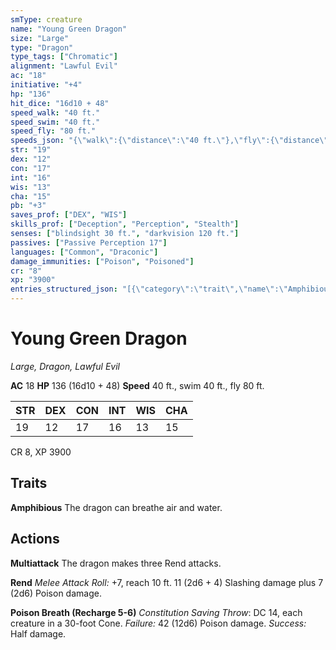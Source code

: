 ```yaml
---
smType: creature
name: "Young Green Dragon"
size: "Large"
type: "Dragon"
type_tags: ["Chromatic"]
alignment: "Lawful Evil"
ac: "18"
initiative: "+4"
hp: "136"
hit_dice: "16d10 + 48"
speed_walk: "40 ft."
speed_swim: "40 ft."
speed_fly: "80 ft."
speeds_json: "{\"walk\":{\"distance\":\"40 ft.\"},\"fly\":{\"distance\":\"80 ft.\"},\"swim\":{\"distance\":\"40 ft.\"}}"
str: "19"
dex: "12"
con: "17"
int: "16"
wis: "13"
cha: "15"
pb: "+3"
saves_prof: ["DEX", "WIS"]
skills_prof: ["Deception", "Perception", "Stealth"]
senses: ["blindsight 30 ft.", "darkvision 120 ft."]
passives: ["Passive Perception 17"]
languages: ["Common", "Draconic"]
damage_immunities: ["Poison", "Poisoned"]
cr: "8"
xp: "3900"
entries_structured_json: "[{\"category\":\"trait\",\"name\":\"Amphibious\",\"text\":\"The dragon can breathe air and water.\"},{\"category\":\"action\",\"name\":\"Multiattack\",\"text\":\"The dragon makes three Rend attacks.\"},{\"category\":\"action\",\"name\":\"Rend\",\"text\":\"*Melee Attack Roll:* +7, reach 10 ft. 11 (2d6 + 4) Slashing damage plus 7 (2d6) Poison damage.\",\"kind\":\"Melee Attack Roll\",\"to_hit\":\"+7\",\"range\":\"10 ft\",\"damage\":\"11 (2d6 + 4) Slashing\"},{\"category\":\"action\",\"name\":\"Poison Breath\",\"recharge\":\"Recharge 5-6\",\"text\":\"*Constitution Saving Throw*: DC 14, each creature in a 30-foot Cone. *Failure:*  42 (12d6) Poison damage. *Success:*  Half damage.\",\"target\":\"each creature in a 30-foot Cone\",\"damage\":\"42 (12d6) Poison\",\"save_ability\":\"CON\",\"save_dc\":14,\"save_effect\":\"Half damage\"}]"
---
```


# Young Green Dragon
*Large, Dragon, Lawful Evil*

**AC** 18
**HP** 136 (16d10 + 48)
**Speed** 40 ft., swim 40 ft., fly 80 ft.

| STR | DEX | CON | INT | WIS | CHA |
| --- | --- | --- | --- | --- | --- |
| 19 | 12 | 17 | 16 | 13 | 15 |

CR 8, XP 3900

## Traits

**Amphibious**
The dragon can breathe air and water.

## Actions

**Multiattack**
The dragon makes three Rend attacks.

**Rend**
*Melee Attack Roll:* +7, reach 10 ft. 11 (2d6 + 4) Slashing damage plus 7 (2d6) Poison damage.

**Poison Breath (Recharge 5-6)**
*Constitution Saving Throw*: DC 14, each creature in a 30-foot Cone. *Failure:*  42 (12d6) Poison damage. *Success:*  Half damage.
